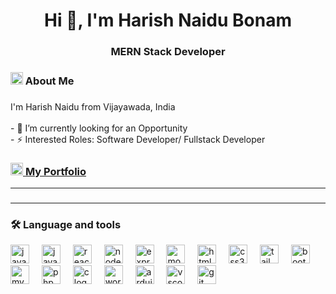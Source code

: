 
<h1 align="center">Hi 👋, I'm Harish Naidu Bonam</h1>
<h3 align="center">MERN Stack Developer</h3>


###

<div  align="left">
<h3>
<img src="https://github-production-user-asset-6210df.s3.amazonaws.com/99854022/282250917-f81f7475-1d4e-4c50-b897-6700b4e6ba61.png"  alt="About_Me"  height="20"  /> About Me
</h3>
 </div>
 
###

<p align="left"> I'm Harish Naidu from Vijayawada, India <br><br>- 🔭 I’m currently looking for an Opportunity <br> - ⚡ Interested Roles: Software Developer/ Fullstack Developer</p>


<div  align="left">
<h3>
<a href="https://portfolio-website-react-eta.vercel.app/" target="_blank" > <img src="https://github-production-user-asset-6210df.s3.amazonaws.com/99854022/282248825-3eaa8c6b-fcbf-45de-9242-ee133d207ad3.png"  alt="Portfolio"  height="20"  /> 
 <stong> My Portfolio </stong> </a>
</h3>
 </div>
<hr>

###

<hr> 


###
<!--
<div align="center">
  <img src="https://github-readme-stats.vercel.app/api?username=Harish1611&hide_title=false&hide_rank=false&show_icons=true&include_all_commits=true&count_private=true&disable_animations=false&theme=dracula&locale=en&hide_border=false" height="150" alt="stats graph"  />
  <img src="https://github-readme-stats.vercel.app/api/top-langs?username=Harish1611&locale=en&hide_title=false&layout=compact&card_width=320&langs_count=5&theme=dracula&hide_border=false" height="150" alt="languages graph"  />
</div>   -->

###
<h3 align="left">🛠 Language and tools</h3>
<div align="left">
 <img src="https://cdn.jsdelivr.net/gh/devicons/devicon/icons/java/java-original.svg" height="30" alt="java logo"  />
  <img width="12" />
  <img src="https://cdn.jsdelivr.net/gh/devicons/devicon/icons/javascript/javascript-original.svg" height="30" alt="javascript logo"  />
  <img width="12" />
  <img src="https://cdn.jsdelivr.net/gh/devicons/devicon/icons/react/react-original.svg" height="30" alt="react logo"  />
  <img width="12" />
  <img src="https://cdn.jsdelivr.net/gh/devicons/devicon/icons/nodejs/nodejs-original.svg" height="30" alt="nodejs logo"  />
  <img width="12" />
  <img src="https://www.vectorlogo.zone/logos/expressjs/expressjs-icon.svg" alt="express"  height="30" >
  <img width="12" />
  <img src="https://cdn.iconscout.com/icon/free/png-512/free-mongodb-3-1175138.png" alt="mongodb"  height="30"  >
  <img width="12" />
  <img src="https://cdn.jsdelivr.net/gh/devicons/devicon/icons/html5/html5-original.svg" height="30" alt="html5 logo"  />
  <img width="12" />
  <img src="https://cdn.jsdelivr.net/gh/devicons/devicon/icons/css3/css3-original.svg" height="30" alt="css3 logo"   />
  <img width="12" />
  <img src="https://www.vectorlogo.zone/logos/tailwindcss/tailwindcss-icon.svg" height="30"  alt="tailwind" ">
  <img width="12" />
  <img src="https://cdn.jsdelivr.net/gh/devicons/devicon/icons/bootstrap/bootstrap-original.svg" height="30" alt="bootstrap logo"  />
  <img width="12" />
  <img src="https://cdn.jsdelivr.net/gh/devicons/devicon/icons/mysql/mysql-original.svg" height="30" alt="mysql logo"  />
  <img width="12" />
  <img src="https://cdn.jsdelivr.net/gh/devicons/devicon/icons/php/php-original.svg" height="30" alt="php logo"  />
  <img width="12" />
  <img src="https://cdn.jsdelivr.net/gh/devicons/devicon/icons/c/c-original.svg" height="30" alt="c logo"  />
  <img width="12" />
  <img src="https://cdn.jsdelivr.net/gh/devicons/devicon/icons/wordpress/wordpress-original.svg" height="30" alt="wordpress logo"  />
  <img width="12" />
  <img src="https://cdn.jsdelivr.net/gh/devicons/devicon/icons/arduino/arduino-original.svg" height="30" alt="arduino logo"  />
<!--   <img width="12" />
  <img src="https://cdn.jsdelivr.net/gh/devicons/devicon/icons/canva/canva-original.svg" height="30" alt="canva logo"  /> -->
  <img width="12" />
  <img src="https://cdn.jsdelivr.net/gh/devicons/devicon/icons/vscode/vscode-original.svg" height="30" alt="vscode logo"  />
  <img width="12" />
  <img src="https://cdn.jsdelivr.net/gh/devicons/devicon/icons/git/git-original.svg" height="30" alt="git logo"  />
</div>

###
<!-- 
<h3 align="left">🔥   My Stats :</h3>

###

<div align="center">
  <img src="https://streak-stats.demolab.com?user=maurodesouza&locale=en&mode=daily&theme=dark&hide_border=false&border_radius=5&order=3" height="220" alt="streak graph"  />
</div>

###  -->
